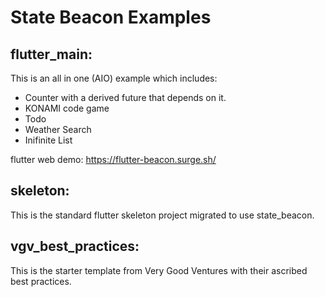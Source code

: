 # State Beacon Examples

## flutter_main:

This is an all in one (AIO) example which includes:

-   Counter with a derived future that depends on it.
-   KONAMI code game
-   Todo
-   Weather Search
-   Inifinite List

flutter web demo: https://flutter-beacon.surge.sh/

## skeleton:

This is the standard flutter skeleton project migrated to use state_beacon.

## vgv_best_practices:

This is the starter template from Very Good Ventures with their ascribed best practices.
